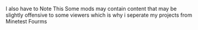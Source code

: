 I also have to Note This Some mods may contain content that may be slightly offensive to some viewers which is why i seperate my projects from Minetest Fourms                                                                                                    
<!---
BubbaFrog/BubbaFrog is a ✨ special ✨ repository because its `README.md` (this file) appears on your GitHub profile.
You can click the Preview link to take a look at your changes.
--->
